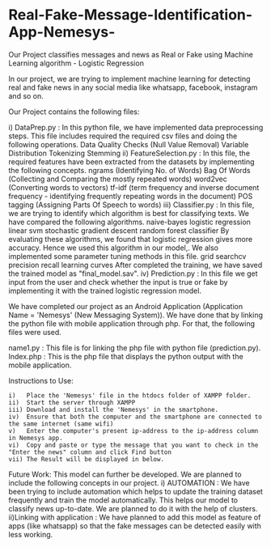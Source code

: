 # Real-Fake-Message-Identification-App-Nemesys-
Our Project classifies messages and news as Real or Fake using Machine Learning algorithm - Logistic Regression

In our project, we are trying to implement machine learning for detecting real and fake news in any social media like whatsapp, facebook, instagram and so on.

Our Project contains the following files:

i) DataPrep.py :
	In this python file, we have implemented data preprocessing steps. This file includes required the required csv files and doing the following operations.
		Data Quality Checks (Null Value Removal)
		Variable Distribution
		Tokenizing
		Stemming
ii) FeatureSelection.py :
	In this file, the required features have been extracted from the datasets by implementing the following concepts.
		ngrams (Identifying No. of Words)
		Bag Of Words (Collecting and Comparing the mostly repeated words)
		word2vec (Converting words to vectors)
		tf-idf (term frequency and inverse document frequency - identifying frequently repeating words in the document)
		POS tagging (Assigning Parts Of Speech to words)
iii) Classifier.py :
	In this file, we are trying to identify which algorithm is best for classifying texts. We have compared the following algorithms.
		naive-bayes
		logistic regression
		linear svm
		stochastic gradient descent
		random forest classifier
	By evaluating these algorithms, we found that logistic regression gives more accuracy. Hence we used this algorithm in our model,.
	We also implemented some parameter tuning methods in this file.
		grid searchcv
		precision recall
		learning curves
	After completed the training, we have saved the trained model as "final_model.sav".
iv) Prediction.py :
	In this file we get input from the user and check whether the input is true or fake by implementing it with the trained logistic regression model.

We have completed our project as an Android Application (Application Name = 'Nemesys' (New Messaging System)).
We have done that by linking the python file with mobile application through php.
For that, the following files were used.
 
name1.py :
	This file is for linking the php file with python file (prediction.py).
Index.php :
	This is the php file that displays the python output with the mobile application.

Instructions to Use:

	i)   Place the 'Nemesys' file in the htdocs folder of XAMPP folder.
	ii)  Start the server through XAMPP
	iii) Download and install the 'Nemesys' in the smartphone.
	iv)  Ensure that both the computer and the smartphone are connected to the same internet (same wifi)
	v)   Enter the computer's present ip-address to the ip-address column in Nemesys app.
	vi)  Copy and paste or type the message that you want to check in the "Enter the news" column and click Find button
	vii) The Result will be displayed in below.

Future Work:
	This model can further be developed. We are planned to include the following concepts in our project.
	i) AUTOMATION :
		We have been trying to include automation which helps to update the training dataset frequently and train the model automatically.
		This helps our model to classify news up-to-date.
		We are planned to do it with the help of clusters.
	ii)Linking with application :
		We have planned to add this model as feature of apps (like whatsapp) so that the fake messages can be detected easily with less working.
	

